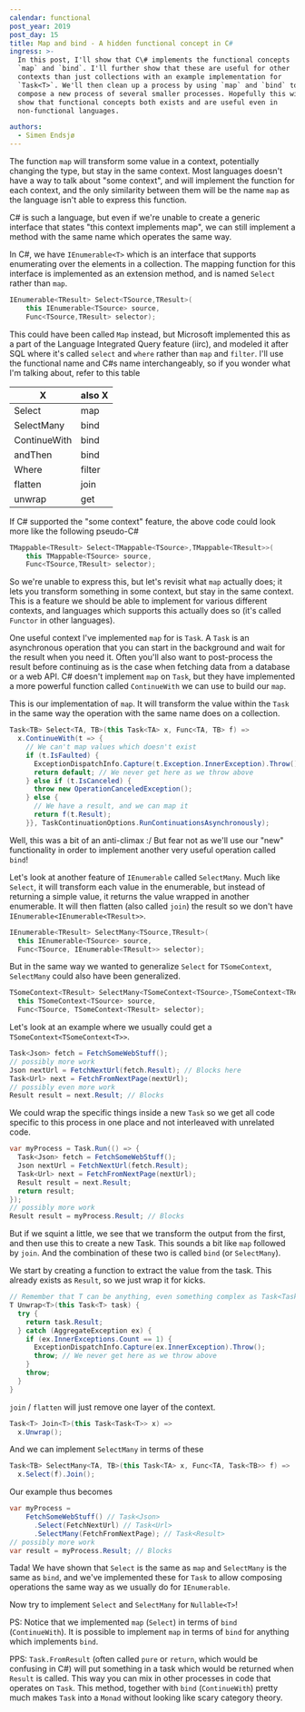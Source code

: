 ```yaml
---
calendar: functional
post_year: 2019
post_day: 15
title: Map and bind - A hidden functional concept in C#
ingress: >-
  In this post, I'll show that C\# implements the functional concepts
  `map` and `bind`. I'll further show that these are useful for other
  contexts than just collections with an example implementation for
  `Task<T>`. We'll then clean up a process by using `map` and `bind` to
  compose a new process of several smaller processes. Hopefully this will
  show that functional concepts both exists and are useful even in
  non-functional languages.

authors:
  - Simen Endsjø
---
```


The function `map` will transform some value in a context, potentially
changing the type, but stay in the same context. Most languages doesn't
have a way to talk about "some context", and will implement the function
for each context, and the only similarity between them will be the name
`map` as the language isn't able to express this function.

C\# is such a language, but even if we're unable to create a generic
interface that states "this context implements map", we can still
implement a method with the same name which operates the same way.

In C\#, we have `IEnumerable<T>` which is an interface that supports
enumerating over the elements in a collection. The mapping function for
this interface is implemented as an extension method, and is named
`Select` rather than `map`.

``` csharp
IEnumerable<TResult> Select<TSource,TResult>(
    this IEnumerable<TSource> source,
    Func<TSource,TResult> selector);
```

This could have been called `Map` instead, but Microsoft implemented
this as a part of the Language Integrated Query feature (iirc), and
modeled it after SQL where it's called `select` and `where` rather than
`map` and `filter`. I'll use the functional name and C\#s name
interchangeably, so if you wonder what I'm talking about, refer to this
table

| X            | also X |
| ------------ | ------ |
| Select       | map    |
| SelectMany   | bind   |
| ContinueWith | bind   |
| andThen      | bind   |
| Where        | filter |
| flatten      | join   |
| unwrap       | get    |

If C\# supported the "some context" feature, the above code could look
more like the following pseudo-C\#

``` csharp
TMappable<TResult> Select<TMappable<TSource>,TMappable<TResult>>(
    this TMappable<TSource> source,
    Func<TSource,TResult> selector);
```

So we're unable to express this, but let's revisit what `map` actually
does; it lets you transform something in some context, but stay in the
same context. This is a feature we should be able to implement for
various different contexts, and languages which supports this actually
does so (it's called `Functor` in other languages).

One useful context I've implemented `map` for is `Task`. A `Task` is an
asynchronous operation that you can start in the background and wait for
the result when you need it. Often you'll also want to post-process the
result before continuing as is the case when fetching data from a
database or a web API. C\# doesn't implement `map` on `Task`, but they
have implemented a more powerful function called `ContinueWith` we can
use to build our `map`.

This is our implementation of `map`. It will transform the value within
the `Task` in the same way the operation with the same name does on a
collection.

``` csharp
Task<TB> Select<TA, TB>(this Task<TA> x, Func<TA, TB> f) =>
  x.ContinueWith(t => {
    // We can't map values which doesn't exist
    if (t.IsFaulted) {
      ExceptionDispatchInfo.Capture(t.Exception.InnerException).Throw();
      return default; // We never get here as we throw above
    } else if (t.IsCanceled) {
      throw new OperationCanceledException();
    } else {
      // We have a result, and we can map it
      return f(t.Result);
    }}, TaskContinuationOptions.RunContinuationsAsynchronously);
```

Well, this was a bit of an anti-climax :/ But fear not as we'll use our
"new" functionality in order to implement another very useful operation
called `bind`\!

Let's look at another feature of `IEnumerable` called `SelectMany`. Much
like `Select`, it will transform each value in the enumerable, but
instead of returning a simple value, it returns the value wrapped in
another enumerable. It will then flatten (also called `join`) the result
so we don't have `IEnumerable<IEnumerable<TResult>>`.

``` csharp
IEnumerable<TResult> SelectMany<TSource,TResult>(
  this IEnumerable<TSource> source,
  Func<TSource, IEnumerable<TResult>> selector);
```

But in the same way we wanted to generalize `Select` for `TSomeContext`,
`SelectMany` could also have been generalized.

``` csharp
TSomeContext<TResult> SelectMany<TSomeContext<TSource>,TSomeContext<TResult>>(
  this TSomeContext<TSource> source,
  Func<TSource, TSomeContext<TResult> selector);
```

Let's look at an example where we usually could get a
`TSomeContext<TSomeContext<T>>`.

``` csharp
Task<Json> fetch = FetchSomeWebStuff();
// possibly more work
Json nextUrl = FetchNextUrl(fetch.Result); // Blocks here
Task<Url> next = FetchFromNextPage(nextUrl);
// possibly even more work
Result result = next.Result; // Blocks
```

We could wrap the specific things inside a new `Task` so we get all code
specific to this process in one place and not interleaved with unrelated
code.

``` csharp
var myProcess = Task.Run(() => {
  Task<Json> fetch = FetchSomeWebStuff();
  Json nextUrl = FetchNextUrl(fetch.Result);
  Task<Url> next = FetchFromNextPage(nextUrl);
  Result result = next.Result;
  return result;
});
// possibly more work
Result result = myProcess.Result; // Blocks
```

But if we squint a little, we see that we transform the output from the
first, and then use this to create a new Task. This sounds a bit like
`map` followed by `join`. And the combination of these two is called
`bind` (or `SelectMany`).

We start by creating a function to extract the value from the task. This
already exists as `Result`, so we just wrap it for kicks.

``` csharp
// Remember that T can be anything, even something complex as Task<Task<string>>
T Unwrap<T>(this Task<T> task) {
  try {
    return task.Result;
  } catch (AggregateException ex) {
    if (ex.InnerExceptions.Count == 1) {
      ExceptionDispatchInfo.Capture(ex.InnerException).Throw();
      throw; // We never get here as we throw above
    }
    throw;
  }
}
```

`join` / `flatten` will just remove one layer of the context.

``` csharp
Task<T> Join<T>(this Task<Task<T>> x) =>
  x.Unwrap();
```

And we can implement `SelectMany` in terms of these

``` csharp
Task<TB> SelectMany<TA, TB>(this Task<TA> x, Func<TA, Task<TB>> f) =>
  x.Select(f).Join();
```

Our example thus becomes

``` csharp
var myProcess =
    FetchSomeWebStuff() // Task<Json>
      .Select(FetchNextUrl) // Task<Url>
      .SelectMany(FetchFromNextPage); // Task<Result>
// possibly more work
var result = myProcess.Result; // Blocks
```

Tada\! We have shown that `Select` is the same as `map` and `SelectMany`
is the same as `bind`, and we've implemented these for `Task` to allow
composing operations the same way as we usually do for `IEnumerable`.

Now try to implement `Select` and `SelectMany` for `Nullable<T>`\!

PS: Notice that we implemented `map` (`Select`) in terms of `bind`
(`ContinueWith`). It is possible to implement `map` in terms of `bind`
for anything which implements `bind`.

PPS: `Task.FromResult` (often called `pure` or `return`, which would be
confusing in C\#) will put something in a task which would be returned
when `Result` is called. This way you can mix in other processes in code
that operates on `Task`. This method, together with `bind`
(`ContinueWith`) pretty much makes `Task` into a `Monad` without looking
like scary category theory.
